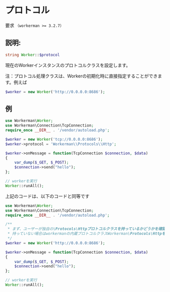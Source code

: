 # プロトコル
要求 ```（workerman >= 3.2.7）```

## 説明:
```php
string Worker::$protocol
```

現在のWorkerインスタンスのプロトコルクラスを設定します。

注：プロトコル処理クラスは、Workerの初期化時に直接指定することができます。例えば
```php
$worker = new Worker('http://0.0.0.0:8686');
```



## 例


```php
use Workerman\Worker;
use Workerman\Connection\TcpConnection;
require_once __DIR__ . '/vendor/autoload.php';

$worker = new Worker('tcp://0.0.0.0:8686');
$worker->protocol = 'Workerman\\Protocols\\Http';

$worker->onMessage = function(TcpConnection $connection, $data)
{
    var_dump($_GET, $_POST);
    $connection->send("hello");
};

// workerを実行
Worker::runAll();
```

上記のコードは、以下のコードと同等です


```php
use Workerman\Worker;
use Workerman\Connection\TcpConnection;
require_once __DIR__ . '/vendor/autoload.php';

/**
 * まず、ユーザーが独自の\Protocols\Httpプロトコルクラスを持っているかどうかを確認し、
 * 持っていない場合はworkermanの内蔵プロトコルクラスWorkerman\Protocols\Httpを使用します。
 */
$worker = new Worker('http://0.0.0.0:8686');

$worker->onMessage = function(TcpConnection $connection, $data)
{
    var_dump($_GET, $_POST);
    $connection->send("hello");
};

// workerを実行
Worker::runAll();
```
